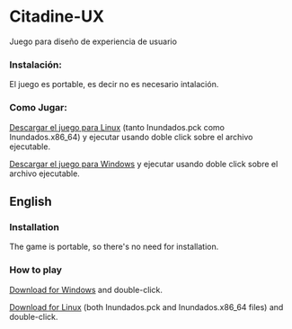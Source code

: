 # Citadine-UX
Juego para diseño de experiencia de usuario

<h3>Instalación: </h3>
  El juego es portable, es decir no es necesario intalación.
<h3>Como Jugar: </h3>

 [Descargar el juego para Linux](https://github.com/kleinher/Citadine-UX/releases/download/v2.1/Inundados.x86_64) (tanto Inundados.pck como Inundados.x86_64)
  y ejecutar usando doble click sobre el archivo ejecutable.
  
 [Descargar el juego para Windows](https://github.com/kleinher/Citadine-UX/releases/download/v2.0/Inundados.exe)
  y ejecutar usando doble click sobre el archivo ejecutable.
 
 ## English
 
 <h3>Installation </h3>
  The game is portable, so there's no need for installation.
 
 <h3>How to play </h3>
  
  [Download for Windows](https://github.com/kleinher/Citadine-UX/releases/download/v2.0/Inundados.exe) and double-click.
  
  [Download for Linux](https://github.com/kleinher/Citadine-UX/releases/tag/v2.1) (both Inundados.pck and Inundados.x86_64 files) and double-click.

